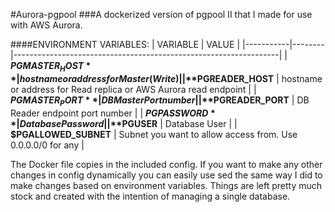 #Aurora-pgpool
###A dockerized version of pgpool II that I made for use with AWS Aurora.

####ENVIRONMENT VARIABLES:
|  VARIABLE          | VALUE                                                            |
|-----------|--------|------------------------------------------------------------------|
| **$PGMASTER_HOST** | hostname or address for Master (Write)                           |
| **$PGREADER_HOST** | hostname or address for Read replica or AWS Aurora read endpoint |
| **$PGMASTER_PORT** | DB Master Port number                                            |
| **$PGREADER_PORT** | DB Reader endpoint port number                                   |
| **$PGPASSWORD**    | Database Password                                                |
| **$PGUSER**        | Database User                                                    |
| **$PGALLOWED_SUBNET** | Subnet you want to allow access from. Use 0.0.0.0/0 for any |

The Docker file copies in the included config. If you want to make any other changes in config dynamically you can easily use sed the same way I did to make changes based on environment variables. Things are left pretty much stock and created with the intention of managing a single database.

